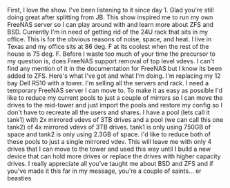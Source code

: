 First, I love the show. I've been listening to it since day 1. Glad you're still doing great after splitting from JB.
This show inspired me to run my own FreeNAS server so I can play around with and learn more about ZFS and BSD. Currently I'm in need of getting rid of the 24U rack that sits in my office. This is for the obvious reasons of noise, space, and heat. I live in Texas and my office sits at 86 deg. F at its coolest when the rest of the house is 75 deg. F.
Before I waste too much of your time the precursor to my question is, does FreeNAS support removal of top level vdevs. I can't find any mention of it in the documentation for FreeNAS but I know its been added to ZFS.
Here's what I've got and what I'm doing. I'm replacing my 12 bay Dell R510 with a tower. I'm selling all the servers and rack. I need a temporary FreeNAS server I can move to. To make it as easy as possible I'd like to reduce my current pools to just a couple of mirrors so I can move the drives to the mid-tower and just import the pools and restore my config so I don't have to recreate all the users and shares.
I have a pool (lets call it tank1) with 2x mirrored vdevs of 3TB drives and a pool (we can call this one tank2) of 4x mirrored vdevs of 3TB drives.
tank1 is only using 750GB of space and tank2 is only using 2.3GB of space.
I'd like to reduce both of these pools to just a single mirrored vdev. This will leave me with only 4 drives that I can move to the tower and used this way until I build a new device that can hold more drives or replace the drives with higher capacity drives.
I really appreciate all you've taught me about BSD and ZFS and if you've made it this far in my message, you're a couple of saints... er beasties 